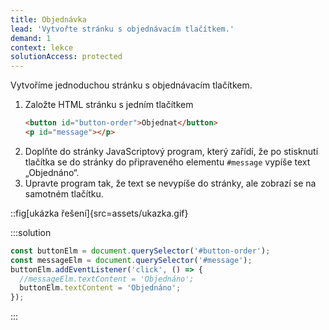 ```yaml
---
title: Objednávka
lead: 'Vytvořte stránku s objednávacím tlačítkem.'
demand: 1
context: lekce
solutionAccess: protected
---
```


Vytvoříme jednoduchou stránku s objednávacím tlačítkem.

1. Založte HTML stránku s jedním tlačítkem
   ```html
   <button id="button-order">Objednat</button>
   <p id="message"></p>
   ```
1. Doplňte do stránky JavaScriptový program, který zařídí, že po stisknutí tlačítka se do stránky do připraveného elementu `#message` vypíše text „Objednáno“.
1. Upravte program tak, že text se nevypíše do stránky, ale zobrazí se na samotném tlačítku.

::fig[ukázka řešení]{src=assets/ukazka.gif}

:::solution

```js
const buttonElm = document.querySelector('#button-order');
const messageElm = document.querySelector('#message');
buttonElm.addEventListener('click', () => {
  //messageElm.textContent = 'Objednáno';
  buttonElm.textContent = 'Objednáno';
});
```

:::
